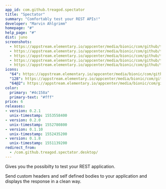 ```yaml
---
app_id: com.github.treagod.spectator
title: "Spectator"
summary: "Comfortably test your REST APIs!"
developer: "Marvin Ahlgrimm"
homepage: "#"
help_page: "#"
dist: juno
screenshots:
  - https://appstream.elementary.io/appcenter/media/bionic/com/github/treagod.spectator/73620E5A15B1F5B70FCC915D1CE9BC16/screenshots/image-1_orig.png
  - https://appstream.elementary.io/appcenter/media/bionic/com/github/treagod.spectator/73620E5A15B1F5B70FCC915D1CE9BC16/screenshots/image-2_orig.png
  - https://appstream.elementary.io/appcenter/media/bionic/com/github/treagod.spectator/73620E5A15B1F5B70FCC915D1CE9BC16/screenshots/image-3_orig.png
  - https://appstream.elementary.io/appcenter/media/bionic/com/github/treagod.spectator/73620E5A15B1F5B70FCC915D1CE9BC16/screenshots/image-4_orig.png
  - https://appstream.elementary.io/appcenter/media/bionic/com/github/treagod.spectator/73620E5A15B1F5B70FCC915D1CE9BC16/screenshots/image-5_orig.png
icons:
  "64": https://appstream.elementary.io/appcenter/media/bionic/com/github/treagod.spectator/73620E5A15B1F5B70FCC915D1CE9BC16/icons/64x64/com.github.treagod.spectator_com.github.treagod.spectator.png
  "128": https://appstream.elementary.io/appcenter/media/bionic/com/github/treagod.spectator/73620E5A15B1F5B70FCC915D1CE9BC16/icons/128x128/com.github.treagod.spectator_com.github.treagod.spectator.png
  "64@2": https://appstream.elementary.io/appcenter/media/bionic/com/github/treagod.spectator/73620E5A15B1F5B70FCC915D1CE9BC16/icons/64x64@2/com.github.treagod.spectator_com.github.treagod.spectator.png
color:
  primary: "#4c158a"
  primary-text: "#fff"
price: 6
releases:
- version: 0.2.1
  unix-timestamp: 1553558400
- version: 0.2.0
  unix-timestamp: 1552780800
- version: 0.1.10
  unix-timestamp: 1552435200
- version: 0.1.8
  unix-timestamp: 1551139200
redirect_from:
  - /com.github.treagod.spectator.desktop/
---
```


<p>Gives you the possibilty to test your REST application.</p>
<p>Send custom headers and self defined bodies to your application and
        displays the response in a clean way.</p>